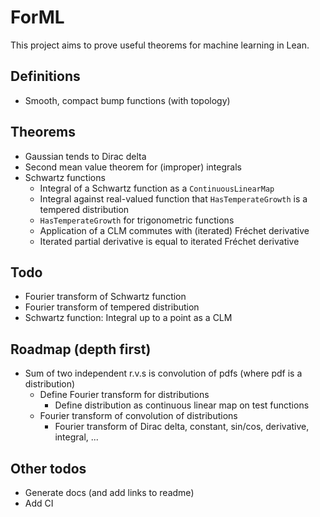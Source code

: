 # ForML

This project aims to prove useful theorems for machine learning in Lean.

## Definitions

* Smooth, compact bump functions (with topology)

## Theorems

* Gaussian tends to Dirac delta
* Second mean value theorem for (improper) integrals
* Schwartz functions
  * Integral of a Schwartz function as a `ContinuousLinearMap`
  * Integral against real-valued function that `HasTemperateGrowth` is a tempered distribution
  * `HasTemperateGrowth` for trigonometric functions
  * Application of a CLM commutes with (iterated) Fréchet derivative
  * Iterated partial derivative is equal to iterated Fréchet derivative

## Todo

* Fourier transform of Schwartz function
* Fourier transform of tempered distribution
* Schwartz function: Integral up to a point as a CLM

## Roadmap (depth first)

* Sum of two independent r.v.s is convolution of pdfs (where pdf is a distribution)
  * Define Fourier transform for distributions
    * Define distribution as continuous linear map on test functions
  * Fourier transform of convolution of distributions
    * Fourier transform of Dirac delta, constant, sin/cos, derivative, integral, ...

## Other todos

* Generate docs (and add links to readme)
* Add CI
